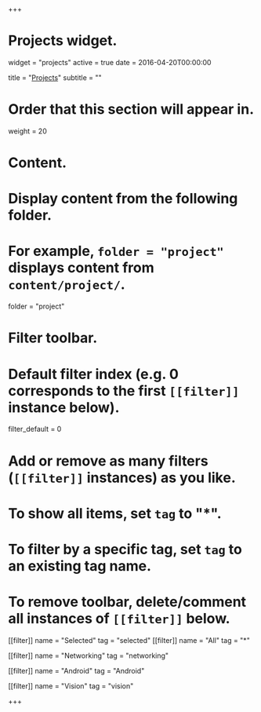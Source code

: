 +++
# Projects widget. 
widget = "projects"
active = true
date = 2016-04-20T00:00:00

title = "[Projects](project)"
subtitle = ""

# Order that this section will appear in. 
weight = 20

# Content. 
# Display content from the following folder. 
# For example, `folder = "project"` displays content from `content/project/`. 
folder = "project"

# Filter toolbar. 

# Default filter index (e.g. 0 corresponds to the first `[[filter]]` instance below). 
filter_default = 0

# Add or remove as many filters (`[[filter]]` instances) as you like. 
# To show all items, set `tag` to "*". 
# To filter by a specific tag, set `tag` to an existing tag name. 
# To remove toolbar, delete/comment all instances of `[[filter]]` below. 
 [[filter]]
   name = "Selected"
   tag = "selected"
 [[filter]]
   name = "All" 
   tag = "*"

 [[filter]]
   name = "Networking"
   tag = "networking"

 [[filter]]
   name = "Android"
   tag = "Android"

 [[filter]]
   name = "Vision"
   tag = "vision"

+++


